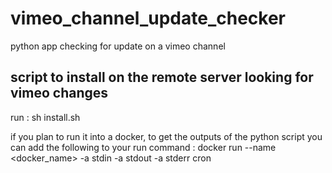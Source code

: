 # vimeo_channel_update_checker
python app checking for update on a vimeo channel

## script to install on the remote server looking for vimeo changes
run :
sh install.sh 

if you plan to run it into a docker, to get the outputs of the python script you can add the following to your run command :
docker run --name <docker_name> -a stdin -a stdout -a stderr cron 